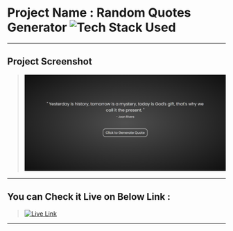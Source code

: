# Project Name : Random Quotes Generator ![Tech Stack Used](https://img.shields.io/badge/Technologies-HTML%2C%20CSS%20%26%20JS-blue)

---

## Project Screenshot

> ![SS](./SS.png)

---

## You can Check it Live on Below Link :

> [![Live Link](https://img.shields.io/badge/DEPLOYED-LINK-green)](https://random-quotes-generator-sj.netlify.app/)

---
